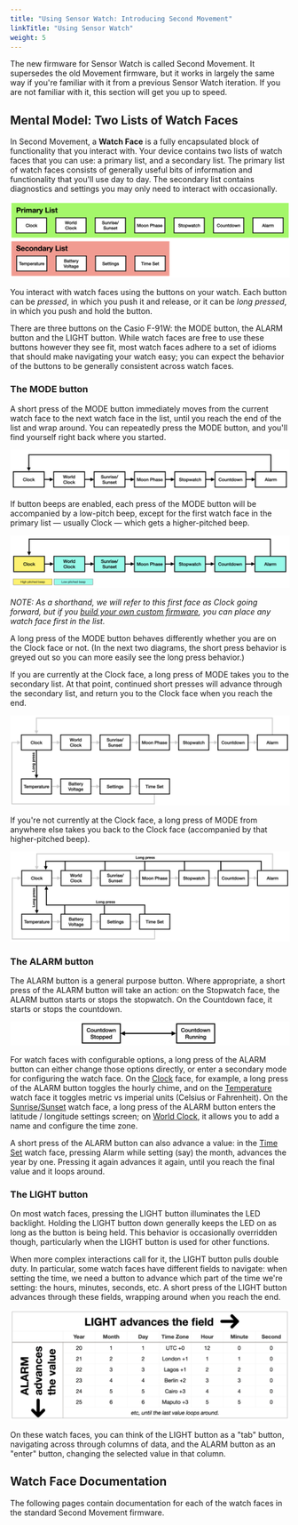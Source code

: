 ```yaml
---
title: "Using Sensor Watch: Introducing Second Movement"
linkTitle: "Using Sensor Watch"
weight: 5
---
```

The new firmware for Sensor Watch is called Second Movement. It supersedes the old Movement firmware, but it works in largely the same way if you're familiar with it from a previous Sensor Watch iteration. If you are not familiar with it, this section will get you up to speed.

Mental Model: Two Lists of Watch Faces
--------------------------------------

In Second Movement, a **Watch Face** is a fully encapsulated block of functionality that you interact with. Your device contains two lists of watch faces that you can use: a primary list, and a secondary list. The primary list of watch faces consists of generally useful bits of information and functionality that you'll use day to day. The secondary list contains diagnostics and settings you may only need to interact with occasionally. 

![](images/watch-face-lists.png)

You interact with watch faces using the buttons on your watch. Each button can be _pressed_, in which you push it and release, or it can be _long pressed_, in which you push and hold the button.

There are three buttons on the Casio F-91W: the MODE button, the ALARM button and the LIGHT button. While watch faces are free to use these buttons however they see fit, most watch faces adhere to a set of idioms that should make navigating your watch easy; you can expect the behavior of the buttons to be generally consistent across watch faces.

### The MODE button

A short press of the MODE button immediately moves from the current watch face to the next watch face in the list, until you reach the end of the list and wrap around. You can repeatedly press the MODE button, and you'll find yourself right back where you started.

![](images/mode-press-behavior.png)

If button beeps are enabled, each press of the MODE button will be accompanied by a low-pitch beep, except for the first watch face in the primary list — usually Clock — which gets a higher-pitched beep.

![](images/mode-beep-behavior.png)

_NOTE: As a shorthand, we will refer to this first face as Clock going forward, but if you [build your own custom firmware](/docs/movement/building/), you can place any watch face first in the list._

A long press of the MODE button behaves differently whether you are on the Clock face or not. (In the next two diagrams, the short press behavior is greyed out so you can more easily see the long press behavior.)

If you are currently at the Clock face, a long press of MODE takes you to the secondary list. At that point, continued short presses will advance through the secondary list, and return you to the Clock face when you reach the end.

![](images/mode-long-press-1.png)

If you're not currently at the Clock face, a long press of MODE from anywhere else takes you back to the Clock face (accompanied by that higher-pitched beep).

![](images/mode-long-press-2.png)

### The ALARM button

The ALARM button is a general purpose button. Where appropriate, a short press of the ALARM button will take an action: on the Stopwatch face, the ALARM button starts or stops the stopwatch. On the Countdown face, it starts or stops the countdown.

![](images/alarm-press-countdown.png)

For watch faces with configurable options, a long press of the ALARM button can either change those options directly, or enter a secondary mode for configuring the watch face. On the [Clock](/docs/using/clock/) face, for example, a long press of the ALARM button toggles the hourly chime, and on the [Temperature](/docs/using/temperature/) watch face it toggles metric vs imperial units (Celsius or Fahrenheit). On the [Sunrise/Sunset](/docs/using/sunrise/) watch face, a long press of the ALARM button enters the latitude / longitude settings screen; on [World Clock](/docs/using/worldclock/), it allows you to add a name and configure the time zone.

A short press of the ALARM button can also advance a value: in the [Time Set](/docs/using/timeset/) watch face, pressing Alarm while setting (say) the month, advances the year by one. Pressing it again advances it again, until you reach the final value and it loops around.

### The LIGHT button

On most watch faces, pressing the LIGHT button illuminates the LED backlight. Holding the LIGHT button down generally keeps the LED on as long as the button is being held. This behavior is occasionally overridden though, particularly when the LIGHT button is used for other functions.

When more complex interactions call for it, the LIGHT button pulls double duty. In particular, some watch faces have different fields to navigate: when setting the time, we need a button to advance which part of the time we're setting: the hours, minutes, seconds, etc. A short press of the LIGHT button advances through these fields, wrapping around when you reach the end.

![](images/light-plus-alarm-behavior.png)

On these watch faces, you can think of the LIGHT button as a "tab" button, navigating across through columns of data, and the ALARM button as an "enter" button, changing the selected value in that column.

Watch Face Documentation
------------------------

The following pages contain documentation for each of the watch faces in the standard Second Movement firmware.

